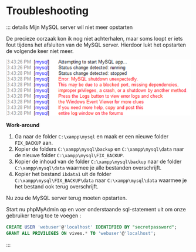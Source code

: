 # Troubleshooting

::: details Mijn MySQL server wil niet meer opstarten

De precieze oorzaak kon ik nog niet achterhalen, maar soms loopt er iets fout tijdens het afsluiten van de MySQL server. Hierdoor lukt het opstarten de volgende keer niet meer.

![image](../images/afbeelding14.png)

**Work-around**

1. Ga naar de folder `C:\xampp\mysql` en maak er een nieuwe folder `FIX_BACKUP` aan.
2. Kopier de folders `C:\xampp\mysql\backup` en `C:\xampp\mysql\data` naar de nieuwe folder `C:\xampp\mysql\FIX_BACKUP`.
3. Kopier de inhoud van de folder `C:\xampp\mysql\backup` naar de folder `C:\xampp\mysql\data` waarmee je alle bestanden overschrijft.
4. Kopier het bestand `ibdata1` uit de folder `C:\xampp\mysql\FIX_BACKUP\data` naar `C:\xampp\mysql\data` waarmee je het bestand ook terug overschrijft.

Nu zou de MySQL server terug moeten opstarten.

Start nu phpMyAdmin op en voer onderstaande sql-statement uit om onze gebruiker terug toe te voegen :

```sql
CREATE USER 'webuser'@'localhost' IDENTIFIED BY "secretpassword";
GRANT ALL PRIVILEGES ON vives.* TO 'webuser'@'localhost';
```

:::